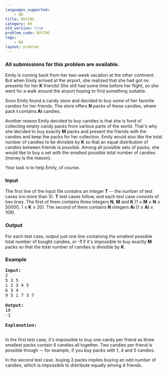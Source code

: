```yaml
---
languages_supported:
    - NA
title: BUYING
category: NA
old_version: true
problem_code: BUYING
tags:
    - NA
layout: problem
---
```

###  All submissions for this problem are available. 

Emily is coming back from her two-week vacation at the other continent. But when Emily arrived at the airport, she realized that she had got no presents for her **K** friends! She still had some time before her flight, so she went for a walk around the airport hoping to find something suitable.

Soon Emily found a candy store and decided to buy some of her favorite candies for her friends. The store offers **N** packs of these candies, where pack **i** contains **Ai** candies.

Another reason Emily decided to buy candies is that she is fond of collecting empty candy packs from various parts of the world. That's why she decided to buy exactly **M** packs and present the friends with the candies and keep the packs for her collection. Emily would also like the total number of candies to be divisible by **K** so that an equal distribution of candies between friends is possible. Among all possible sets of packs, she would like to buy a set with the smallest possible total number of candies (money is the reason).

Your task is to help Emily, of course.

### Input

The first line of the input file contains an integer **T** -- the number of test cases (no more than 5). **T** test cases follow, and each test case consists of two lines. The first of them contains three integers **N**, **M** and **K** (1 ≤ **M** ≤ **N** ≤ 50000, 1 ≤ **K** ≤ 20). The second of them contains **N** integers **Ai** (1 ≤ **Ai** ≤ 109).

### Output

For each test case, output just one line containing the smallest possible total number of bought candies, or **-1** if it's impossible to buy exactly **M** packs so that the total number of candies is divisible by **K**.

### Example

<pre>
<b>Input:</b>
2
5 3 5
1 2 3 4 5
6 3 4
9 5 1 7 3 7

<b>Output:</b>
10
-1

<b>Explanation:</b>

</pre>In the first test case, it's impossible to buy one candy per friend as three smallest packs contain 6 candies all together. Two candies per friend is possible though -- for example, if you buy packs with 1, 4 and 5 candies.
In the second test case, buying 3 packs implies buying an odd number of candies, which is impossible to distribute equally among 4 friends.
